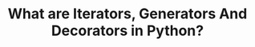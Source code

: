 ---
title: What are Iterators, Generators And Decorators in Python?
tags: [Pyhton Programming]
style: border
color: primary
description: A Quick Implementation Guide.
external_url: https://medium.com/analytics-vidhya/what-are-iterators-generators-and-decorators-in-python-d3f9064184c6
---